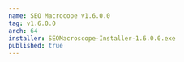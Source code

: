 ```yaml
---
name: SEO Macrocope v1.6.0.0
tag: v1.6.0.0
arch: 64
installer: SEOMacroscope-Installer-1.6.0.0.exe
published: true
---
```

